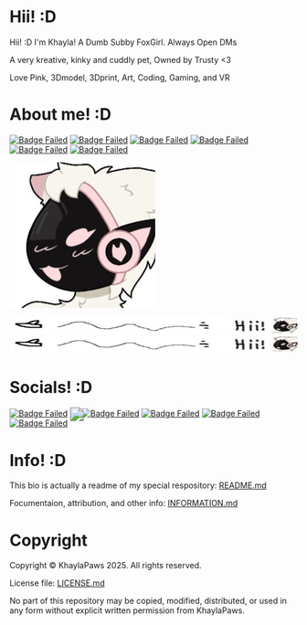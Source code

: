 # Hii! :D
<!-- Bios (However many lines fit) -->
Hii! :D I'm Khayla! A Dumb Subby FoxGirl. Always Open DMs

A very kreative, kinky and cuddly pet, Owned by Trusty <3

Love Pink, 3Dmodel, 3Dprint, Art, Coding, Gaming, and VR
<!-- Primary Greeting, 57/60 57/60 -->
<!-- Primary Bio 58/60 115/120 -->
<!-- Secondary bios, 57/60 172/180 -->

# About me! :D
<!-- Info Badges: -->
[![Badge Failed](https://badgen.net/badge/Female/She%2FHer%2FHers/?color=pink)](https://github.com/KhaylaPaws)
[![Badge Failed](https://badgen.net/badge/Owner/Trusty/?color=pink)](https://github.com/KhaylaPaws)
[![Badge Failed](https://badgen.net/badge/163cm/5'4"/?color=pink)](https://github.com/KhaylaPaws)
[![Badge Failed](https://badgen.net/badge/52kg/114lb/?color=pink)](https://github.com/KhaylaPaws)
[![Badge Failed](https://badgen.net/badge/Color/%23FBBED3/?color=pink)](https://github.com/KhaylaPaws)
[![Badge Failed](https://badgen.net/badge/Birthday/Oct%2010%202004/?color=pink)](https://github.com/KhaylaPaws)
<!-- Layout: (Pronouns) | (owner) | (height and weight) | (favorite color) | (Birthday) | (status) -->
<!-- Badges: She/Her/Hers | Public Property | 163cm/5'4" 52kg/114lb | Pink/White | Oct 10 2004 | Bleh -->

<!-- Image -->
![Image Failed to Load](./assets/profile.jpeg)

![Image Failed to Load](./assets/8test.jpeg)
![Image Failed to Load](./assets/8test.jpeg)

<!-- Trait List --> <!-- Submissive/Obedient/KnotPocket/CuddleSlut -->
<!-- Kink List -->

# Socials! :D
<!-- Social Links -->
[![Badge Failed](https://badgen.net/badge/Website/khaylapaws.me/?color=pink)](https://khaylapaws.me)
<a href="https://github.com/KhaylaPaws">
  <img src="https://img.shields.io/static/v1?label=&message=GitHub&color=fbbed3&logo=github&logoColor=black&style=flat" style="transform: scale(1.5); transform-origin: top left;">
</a>
[![Badge Failed](https://badgen.net/badge/-/Join_Server/?color=pink)](https://discord.com/invite/RHbhhmF8An)
[![Badge Failed](https://badgen.net/badge/-/Dm_Me/?color=pink)](http://discord.com/users/1367264632841961533)
[![Badge Failed](https://badgen.net/badge/Steam/khaylapaws/?color=pink)](https://steamcommunity.com/id/khaylapaws)
[![Badge Failed](https://badgen.net/badge/Reddit/u%2FKhaylaPaws/?color=pink)](https://www.reddit.com/user/KhaylaPaws)

# Info! :D
This bio is actually a readme of my special respository: [README.md](https://github.com/KhaylaPaws/KhaylaPaws/blob/main/README.md)

Focumentaion, attribution, and other info: [INFORMATION.md](https://github.com/KhaylaPaws/KhaylaPaws/blob/main/INFORMATION.md)

# Copyright

Copyright © KhaylaPaws 2025. All rights reserved.

License file: [LICENSE.md](https://github.com/KhaylaPaws/KhaylaPaws/blob/main/LICENSE.md)

No part of this repository may be copied, modified, distributed, or used in any form without explicit written permission from KhaylaPaws.

